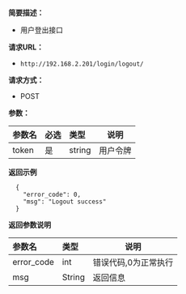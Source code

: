 
    
**简要描述：** 

- 用户登出接口

**请求URL：** 
- ` http://192.168.2.201/login/logout/ `
  
**请求方式：**
- POST 

**参数：** 

|参数名|必选|类型|说明|
|:----    |:---|:----- |-----   |
|token |是  |string |用户令牌   |

 **返回示例**

``` 
  {
    "error_code": 0,
	"msg": "Logout success"
  }
```

 **返回参数说明** 

|参数名|类型|说明|
|:-----  |:-----|-----                           |
|error_code |int   |错误代码,0为正常执行   |
|msg | String | 返回信息|
